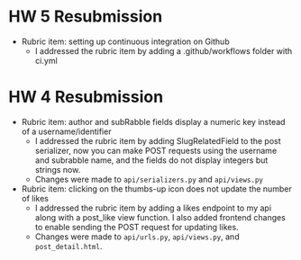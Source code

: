 # HW 5 Resubmission
* Rubric item: setting up continuous integration on Github
    * I addressed the rubric item by adding a .github/workflows folder with ci.yml

# HW 4 Resubmission
* Rubric item: author and subRabble fields display a numeric key instead of a username/identifier
    * I addressed the rubric item by adding SlugRelatedField to the post serializer,
    now you can make POST requests using the username and subrabble name, and the fields
    do not display integers but strings now.
    * Changes were made to `api/serializers.py` and `api/views.py`
* Rubric item: clicking on the thumbs-up icon does not update the number of likes
    * I addressed the rubric item by adding a likes endpoint to my api
    along with a post_like view function. I also added frontend changes to enable
    sending the POST request for updating likes.
    * Changes were made to `api/urls.py`, `api/views.py`, and `post_detail.html`.